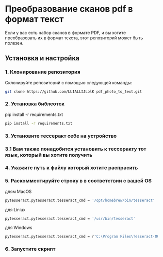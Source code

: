 # Преобразование сканов pdf в формат текст
Если у вас есть набор сканов в формате PDF, и вы хотите преобразовать их в формат текста, этот репозиторий может быть полезен.
## Установка и настройка

### 1. Клонирование репозитория

Склонируйте репозиторий с помощью следующей команды:

```sh
git clone https://github.com/LLIALLIJLblK pdf_photo_to_text.git
```

### 2. Установка библеотек
pip install -r requirements.txt

```sh
pip install -r requirements.txt
```

### 3. Установите тессеракт себе на устройство
### 3.1 Вам также понадобится установить к тессеракту тот язык, который вы хотите получить 

### 4. Укажите путь к файлу который хотите распрасить


### 5. Раскомментируйте строку в в соответствии с вашей OS
длям MacOS 
```sh
pytesseract.pytesseract.tesseract_cmd = '/opt/homebrew/bin/tesseract'
```
для Liniux
```sh
pytesseract.pytesseract.tesseract_cmd = '/usr/bin/tesseract'
```
для Windows
```sh
pytesseract.pytesseract.tesseract_cmd = r'C:\Program Files\Tesseract-OCR\tesseract.exe'
```

### 6. Запустите скрипт
